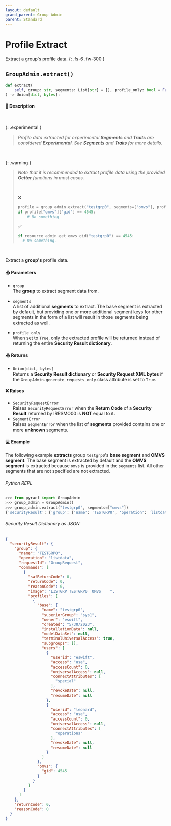 ```yaml
---
layout: default
grand_parent: Group Admin
parent: Standard
---
```


# Profile Extract

Extract a group's profile data. 
{: .fs-6 .fw-300 }

## `GroupAdmin.extract()`

```python
def extract(
    self, group: str, segments: List[str] = [], profile_only: bool = False
) -> Union[dict, bytes]:
```

#### 📄 Description

&nbsp;

{: .experimental }
> _Profile data extracted for experimental **Segments** and **Traits** are considered **Experimental**. See [Segments](../../segments_traits_operators#segments) and [Traits](../../segments_traits_operators#traits) for more details._

&nbsp;

{: .warning }
> _Note that it is recommended to extract profile data using the provided **Getter** functions in most cases._
>
> &nbsp;
>
> ❌
> ```python
> profile = group_admin.extract("testgrp0", segments=["omvs"], profile_only=True)
> if profile["omvs"]["gid"] == 4545:
>     # Do something
> ```
> ✅
> ```python
> if resource_admin.get_omvs_gid("testgrp0") == 4545:
>   # Do something.
> ```

&nbsp;

Extract a **group's** profile data.

#### 📥 Parameters
* `group`<br>
  The **group** to extract segment data from.

* `segments`<br>
  A list of additional **segments** to extract. The base segment is extracted by default, but providing one or more additional segment keys for other segments in the form of a list will result in those segments being extracted as well.

* `profile_only`<br>
  When set to `True`, only the extracted profile will be returned instead of returning the entire **Security Result dictionary**.

#### 📤 Returns
* `Union[dict, bytes]`<br>
  Returns a **Security Result dictionary** or **Security Request XML bytes** if the `GroupAdmin.generate_requests_only` class attribute is set to `True`.

#### ❌ Raises
* `SecurityRequestError`<br>
  Raises `SecurityRequestError` when the **Return Code** of a **Security Result** returned by IRRSMO00 is **NOT** equal to `0`.
* `SegmentError`<br>
  Raises `SegmentError` when the list of **segments** provided contains one or more **unknown** segments.

#### 💻 Example

The following example **extracts** group `testgrp0`'s **base segment** and **OMVS segment**. The base segment is extracted by default and the **OMVS segment** is extracted because `omvs` is provided in the `segments` list. All other segments that are not specified are not extracted.

###### Python REPL
```python
>>> from pyracf import GroupAdmin
>>> group_admin = GroupAdmin()
>>> group_admin.extract("testgrp0", segments=["omvs"])
{'securityResult': {'group': {'name': 'TESTGRP0', 'operation': 'listdata', 'requestId': 'GroupRequest', 'commands': [{'safReturnCode': 0, 'returnCode': 0, 'reasonCode': 0, 'image': 'LISTGRP TESTGRP0  OMVS    ', 'profiles': [{'base': {'name': 'testgrp0', 'superiorGroup': 'sys1', 'owner': 'eswift', 'created': '5/30/2023', 'installationData': None, 'modelDataSet': None, 'terminalUniversalAccess': True, 'subgroups': [], 'users': [{'userid': 'eswift', 'access': 'use', 'accessCount': 0, 'universalAccess': None, 'connectAttributes': ['special'], 'revokeDate': None, 'resumeDate': None}, {'userid': 'leonard', 'access': 'use', 'accessCount': 0, 'universalAccess': None, 'connectAttributes': ['operations'], 'revokeDate': None, 'resumeDate': None}]}, 'omvs': {'gid': 4545}}]}]}, 'returnCode': 0, 'reasonCode': 0}}
```

###### Security Result Dictionary as JSON
```json
{
  "securityResult": {
    "group": {
      "name": "TESTGRP0",
      "operation": "listdata",
      "requestId": "GroupRequest",
      "commands": [
        {
          "safReturnCode": 0,
          "returnCode": 0,
          "reasonCode": 0,
          "image": "LISTGRP TESTGRP0  OMVS    ",
          "profiles": [
            {
              "base": {
                "name": "testgrp0",
                "superiorGroup": "sys1",
                "owner": "eswift",
                "created": "5/30/2023",
                "installationData": null,
                "modelDataSet": null,
                "terminalUniversalAccess": true,
                "subgroups": [],
                "users": [
                  {
                    "userid": "eswift",
                    "access": "use",
                    "accessCount": 0,
                    "universalAccess": null,
                    "connectAttributes": [
                      "special"
                    ],
                    "revokeDate": null,
                    "resumeDate": null
                  },
                  {
                    "userid": "leonard",
                    "access": "use",
                    "accessCount": 0,
                    "universalAccess": null,
                    "connectAttributes": [
                      "operations"
                    ],
                    "revokeDate": null,
                    "resumeDate": null
                  }
                ]
              },
              "omvs": {
                "gid": 4545
              }
            }
          ]
        }
      ]
    },
    "returnCode": 0,
    "reasonCode": 0
  }
}
```